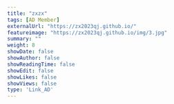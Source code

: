 ```yaml
---
title: "zxzx"
tags: [AD Member]
externalUrl: "https://zx2023qj.github.io/"
featureimage: "https://zx2023qj.github.io/img/3.jpg"
summary: ""
weight: 8
showDate: false
showAuthor: false
showReadingTime: false
showEdit: false
showLikes: false
showViews: false
type: 'Link_AD'
---
```

